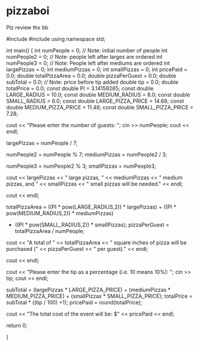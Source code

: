 # pizzaboi
Plz review thx bb

#include <iostream>
#include <cmath>
using namespace std;

int main() {
   int numPeople = 0;       // Note: initial number of people
   int numPeople2 = 0;      // Note: people left after larges are ordered
   int numPeople3 = 0;      // Note: People left after mediums are ordered
   int largePizzas = 0;
   int mediumPizzas = 0;
   int smallPizzas = 0;
   int pricePaid = 0.0;
   double totalPizzaArea = 0.0;
   double pizzaPerGuest = 0.0;
   double subTotal = 0.0;   // Note: price before tip added
   double tip = 0.0;
   double totalPrice = 0.0;
   const double PI = 3.14159265;
   const double LARGE_RADIUS = 10.0;
   const double MEDIUM_RADIUS = 8.0;
   const double SMALL_RADIUS = 6.0;
   const double LARGE_PIZZA_PRICE = 14.68;
   const double MEDIUM_PIZZA_PRICE = 11.48;
   const double SMALL_PIZZA_PRICE = 7.28;
   
   cout << "Please enter the number of guests: ";
   cin  >> numPeople;
   cout << endl;
   
   largePizzas = numPeople / 7;
   
   numPeople2 = numPeople % 7;
   mediumPizzas = numPeople2 / 3;
   
   numPeople3 = numPeople2 % 3;
   smallPizzas = numPeople3;
   
   cout << largePizzas << " large pizzas, " << mediumPizzas << " medium pizzas, and " 
   << smallPizzas << " small pizzas will be needed." << endl;
   
   cout << endl;
   
   totalPizzaArea = ((PI * pow(LARGE_RADIUS,2)) * largePizzas) + ((PI * pow(MEDIUM_RADIUS,2)) * mediumPizzas) 
   + ((PI * pow(SMALL_RADIUS,2)) * smallPizzas);
   pizzaPerGuest = totalPizzaArea / numPeople;
   
   cout << "A total of " << totalPizzaArea << " square inches of pizza will be purchased (" 
   << pizzaPerGuest << " per guest)." << endl;
   
   cout << endl;
   
   cout << "Please enter the tip as a percentage (i.e. 10 means 10%): ";
   cin  >> tip;
   cout << endl;
   
   subTotal = (largePizzas * LARGE_PIZZA_PRICE) + (mediumPizzas * MEDIUM_PIZZA_PRICE) + (smallPizzas * SMALL_PIZZA_PRICE);
   totalPrice = subTotal * ((tip / 100) +1);
   pricePaid = round(totalPrice);
   
   cout << "The total cost of the event will be: $" << pricePaid << endl;
   
   return 0;
   
}
   
   
